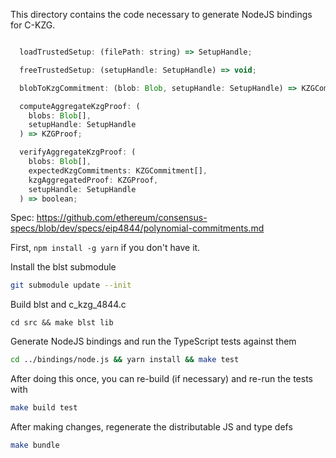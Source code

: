 This directory contains the code necessary to generate NodeJS bindings for C-KZG.

```js

  loadTrustedSetup: (filePath: string) => SetupHandle;

  freeTrustedSetup: (setupHandle: SetupHandle) => void;

  blobToKzgCommitment: (blob: Blob, setupHandle: SetupHandle) => KZGCommitment;

  computeAggregateKzgProof: (
    blobs: Blob[],
    setupHandle: SetupHandle
  ) => KZGProof;

  verifyAggregateKzgProof: (
    blobs: Blob[],
    expectedKzgCommitments: KZGCommitment[],
    kzgAggregatedProof: KZGProof,
    setupHandle: SetupHandle
  ) => boolean;
```

Spec: https://github.com/ethereum/consensus-specs/blob/dev/specs/eip4844/polynomial-commitments.md

First,
`npm install -g yarn` if you don't have it.

Install the blst submodule

```sh
git submodule update --init
```

Build blst and c_kzg_4844.c

```
cd src && make blst lib
```

Generate NodeJS bindings and run the TypeScript tests against them

```sh
cd ../bindings/node.js && yarn install && make test
```

After doing this once, you can re-build (if necessary) and re-run the tests with

```sh
make build test
```

After making changes, regenerate the distributable JS and type defs

```sh
make bundle
```
